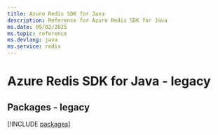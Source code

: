 ```yaml
---
title: Azure Redis SDK for Java
description: Reference for Azure Redis SDK for Java
ms.date: 09/02/2025
ms.topic: reference
ms.devlang: java
ms.service: redis
---
```

# Azure Redis SDK for Java - legacy
## Packages - legacy
[!INCLUDE [packages](redis-index.md)]